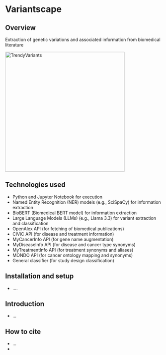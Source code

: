 # Variantscape

## Overview
Extraction of genetic variations and associated information from biomedical literature

<img width="384" alt="TrendyVariants" src="https://github.com/user-attachments/assets/768ffe51-d119-4002-963f-b397bf7a82b3" />


## Technologies used
- Python and Jupyter Notebook for execution
- Named Entity Recognition (NER) models (e.g., SciSpaCy) for information extraction
- BioBERT (Biomedical BERT model) for information extraction
- Large Language Models (LLMs) (e.g., Llama 3.3) for variant extraction and classification
- OpenAlex API (for fetching of biomedical publications)
- CIViC API (for disease and treatment information)
- MyCancerInfo API (for gene name augmentation)
- MyDiseaseInfo API (for disease and cancer type synonyms)
- MyTreatmentInfo API (for treatment synonyms and aliases)
- MONDO API (for cancer ontology mapping and synonyms)
- General classifier (for study design classification)

## Installation and setup
- ....

## Introduction
- ...

  
## How to cite
- ...
- 
